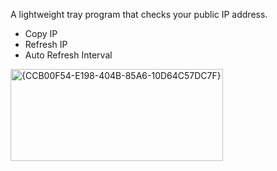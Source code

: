 A lightweight tray program that checks your public IP address.
- Copy IP
- Refresh IP
- Auto Refresh Interval

<img width="340" height="147" alt="{CCB00F54-E198-404B-85A6-10D64C57DC7F}" src="https://github.com/user-attachments/assets/0026b028-ac48-496e-955f-bb6ced15e603" />
